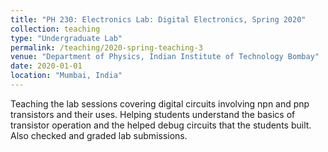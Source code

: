 ```yaml
---
title: "PH 230: Electronics Lab: Digital Electronics, Spring 2020"
collection: teaching
type: "Undergraduate Lab"
permalink: /teaching/2020-spring-teaching-3
venue: "Department of Physics, Indian Institute of Technology Bombay"
date: 2020-01-01
location: "Mumbai, India"
---
```




Teaching the lab sessions covering digital circuits involving npn and pnp transistors and their uses. Helping students understand the basics of transistor operation and the helped debug circuits that the students built. 
Also checked and graded lab submissions.  
